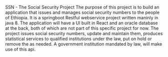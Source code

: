 SSN - The Social Security Project 
The purpose of this project is to build an application that issues and manages social security numbers to the people of Ethiopia. 
It is a springboot Restful webservice project written maninly in java 8. 
The application will have a UI built in React and an oracle database at the back, both of which are not part of this specific project for now. 
The project issues social security numbers, update and maintain them, produces statistical services to qualified institutions under the law, put on hold or remove the as needed. 
A government institution mandated by law, will make use of this api. 
